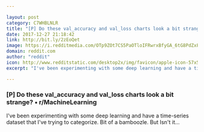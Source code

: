```yaml
---

layout: post
category: C7WHBLNLR
title: "[P] Do these val_accuracy and val_loss charts look a bit strange? • r/MachineLearning"
date: 2017-12-27 21:18:42
link: http://bit.ly/2zEoQet
image: https://i.redditmedia.com/OTp9ZOt7CS5PaOTloIFRwrxBfyGA_6tG8PdZxFtpMEA.png?w=320&s=4264559ee8f48e1a057a1f0d0fee87d7
domain: reddit.com
author: "reddit"
icon: http://www.redditstatic.com/desktop2x/img/favicon/apple-icon-57x57.png
excerpt: "I've been experimenting with some deep learning and have a time-series dataset that I've trying to categorize. Bit of a bamboozle. But Isn't it..."

---
```


### [P] Do these val_accuracy and val_loss charts look a bit strange? • r/MachineLearning

I've been experimenting with some deep learning and have a time-series dataset that I've trying to categorize. Bit of a bamboozle. But Isn't it...